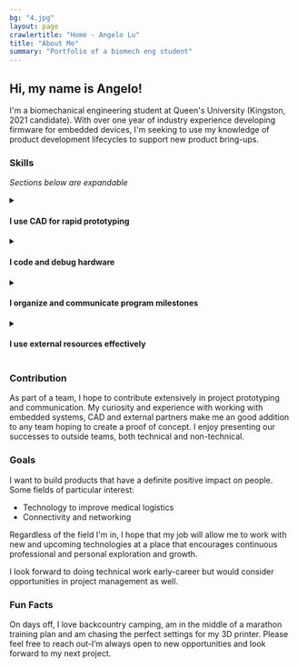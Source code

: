 ```yaml
---
bg: "4.jpg"
layout: page
crawlertitle: "Home - Angelo Lu"
title: "About Me"
summary: "Portfolio of a biomech eng student"
---
```

## Hi, my name is Angelo! 

I'm a biomechanical engineering student at Queen's University (Kingston, 2021 candidate). With over one year of industry experience developing firmware for embedded devices, I'm seeking to use my knowledge of product development lifecycles to support new product bring-ups.

### Skills

*Sections below are expandable*
<details>
  <summary markdown="1">
  
#### I use **CAD** for **rapid prototyping**
  </summary>
  <section markdown="1">
Turning doodles on scrap paper into something I can hold in my hands fills me with wonder and excitement. I have experience using CAD software, including Solid Edge, NX and Fusion 360, including animation and basic surfacing. I have some ANSYS experience (ADPL).

I'm especially interested in using FFF 3D printers for prototyping. A personal 3D printer has enabled me to take personal "making" to the next level. Through many projects, several of my own design, including enclosures, gears, decor and PPE (3D PPE Kingston), I understand how to design and optimize for the use of this technology and am mindful of its limitations.
</section>
</details>
<details>
  <summary markdown="1">
  
#### I **code** and **debug hardware**
  </summary>
  <section markdown="1">
Since learning Java, I've also worked with C++, C#, Python and Javascript at a proficient level. With my familiarity with Java, I was a passionate native Android developer for several years. With project experience using Javascript and JQuery, however, I'm now experimenting with React and PWAs that run on (almost) any device. 

Recently, I worked at Cisco Meraki on the hardware team doing Software Platform Engineering where I worked on embedded bootloaders and kernels for upcoming networking products. Seeing a new PCBA finally boot using a bootloader I’d built was hugely satisfying.

I was intimately involved in implementing various security technologies that relied on peripherals including trust anchors, so communication busses were of upmost interest. I validated SPI, UART, I2C and PCIe busses, among others, powering everything from Serial EEPROMs to PCIe ethernet controllers, both through internal (software) and external (electrical characteristics) means. Notably, I have experience using JTAG tools to debug Intel x86 processors in the server and mobile product families, certain ARM processors and Microchip FPGAs.
</section>
</details>
<details>
  <summary markdown="1">
  
#### I **organize** and **communicate** program milestones
  </summary>
  <section markdown="1">
I enjoy being involved in the planning and aggregation of team work because it increases my scope of understanding in product development. In established orgs, I have recognized and tested improvements to processes and technical systems, then presented these results to both technical and non-technical audiences.

Through design team and work experience, I have experience recording and communicating work using many tools, including Microsoft Teams, Atlassian tools (Jira, Confluence) for Agile and Git/Gerrit for CI.
</section>
</details>
<details>
  <summary markdown="1">
  
#### I use **external resources** effectively
  </summary>
  <section markdown="1">
When given a release goal, I'm able to communicate with engineers, manufacturing teams and vendors to ensure that our deliverables are fully specified and on track. I have experience escalating and working with external FAEs, sales and engineering teams to solve implementation problems while maintaining company confidentiality protocols. Through direct communication with overseas manufacturing teams, I have been able to deliver software that better aligns with their processes and fix problems with greater efficiency. I recognize the power of open source software and have contributed to the testing of community-maintained repositories.
</section>
</details>

### Contribution
As part of a team, I hope to contribute extensively in project prototyping and communication. My curiosity and experience with working with embedded systems, CAD and external partners make me an good addition to any team hoping to create a proof of concept. I enjoy presenting our successes to outside teams, both technical and non-technical.

### Goals
I want to build products that have a definite positive impact on people. Some fields of particular interest:
* Technology to improve medical logistics
* Connectivity and networking

Regardless of the field I'm in, I hope that my job will allow me to work with new and upcoming technologies at a place that encourages continuous professional and personal exploration and growth.

I look forward to doing technical work early-career but would consider opportunities in project management as well.

### Fun Facts
On days off, I love backcountry camping, am in the middle of a marathon training plan and am chasing the perfect settings for my 3D printer. Please feel free to reach out-I’m always open to new opportunities and look forward to my next project.